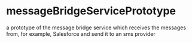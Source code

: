 # messageBridgeServicePrototype
a prototype of the message bridge service which receives the messages from, for example, Salesforce and send it to an sms provider
